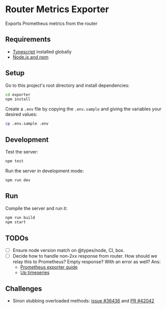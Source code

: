 # Router Metrics Exporter

Exports Prometheus metrics from the router

## Requirements

- [Typescript](https://www.npmjs.com/package/typescript) installed globally
- [Node.js and npm](https://nodejs.org/en/download/)

## Setup

Go to this project's root directory and install dependencies:

```bash
cd exporter
npm install
```

Create a `.env` file by copying the `.env.sample` and giving the variables your desired values:

```bash
cp .env.sample .env
```

## Development

Test the server:

```bash
npm test
```

Run the server in development mode:

```bash
npm run dev
```

## Run

Compile the server and run it:

```bash
npm run build
npm start
```

## TODOs

- [ ] Ensure node version match on @types/node, CI, box.
- [ ] Decide how to handle non-2xx response from router. How should we relay this to Prometheus? Empty response? With an error as well? Ans:
    - [Prometheus exporter guide](https://prometheus.io/docs/instrumenting/writing_exporters/#failed-scrapes)
    - [Up timeseries](https://prometheus.io/docs/concepts/jobs_instances/)

## Challenges

- Sinon stubbing overloaded methods: [issue #36436](https://github.com/DefinitelyTyped/DefinitelyTyped/issues/36436) and [PR #42042](https://github.com/DefinitelyTyped/DefinitelyTyped/pull/42042)
